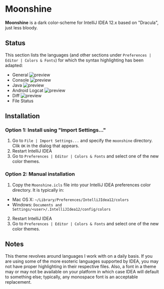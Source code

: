 Moonshine
=========

**Moonshine** is a dark color-scheme for IntelliJ IDEA 12.x based on "Dracula", just less bloody.

Status
------
This section lists the languages (and other sections under `Preferences | Editor | Colors & Fonts`)
for which the syntax highlighting has been adapted:

+ General
![preview](https://raw.github.com/PhannGor/moonshine/master/preview/general.png "General")
+ Console
![preview](https://raw.github.com/PhannGor/moonshine/master/preview/console.png "Console")
+ Java
![preview](https://raw.github.com/PhannGor/moonshine/master/preview/java.png "Java")
+ Android Logcat
![preview](https://raw.github.com/PhannGor/moonshine/master/preview/logcat.png "Android LogCat")
+ Diff
![preview](https://raw.github.com/PhannGor/moonshine/master/preview/diff.png "Diff")
+ File Status

Installation
------------
### Option 1: Install using "Import Settings..."

1. Go to `File | Import Settings...` and specify the `moonshine` directory. Clik `OK` in the dialog that appears.
2. Restart IntelliJ IDEA
3. Go to `Preferences | Editor | Colors & Fonts` and select one of the new color themes.

### Option 2: Manual installation

1. Copy the `Moonshine.icls` file into your IntelliJ IDEA preferences color directory. It is typically in:  
  - Mac OS X:
      `~/Library/Preferences/IntelliJIdea12/colors`
  - Windows:
      `Documents and Settings/<user>/.IntelliJIdea12/config/colors`
2. Restart IntelliJ IDEA
3. Go to `Preferences | Editor | Colors & Fonts` and select one of the new color themes.

Notes
-----
This theme revolves around languages I work with on a daily basis. If you are using some of the more esoteric languages supported by IDEA, you may not have proper highlighting in their respective files. Also, a font in a theme may or may not be available on your platform in which case IDEA will default to something else; typically, any monospace font is an acceptable replacement.
